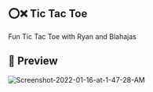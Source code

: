 ## ⭕️❌ Tic Tac Toe
Fun Tic Tac Toe with Ryan and Blahajas
## 📄 Preview
<img src="https://i.ibb.co/BscMsQ5/Screenshot-2022-01-16-at-1-47-28-AM.png" alt="Screenshot-2022-01-16-at-1-47-28-AM" border="0">

